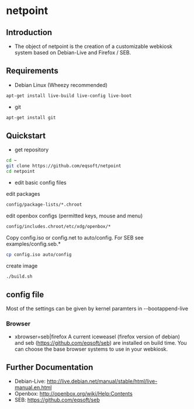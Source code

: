 netpoint
========

## Introduction ##
* The object of netpoint is the creation of a customizable webkiosk system based on Debian-Live and Firefox / SEB.

## Requirements ##
* Debian Linux (Wheezy recommended)

```bash
apt-get install live-build live-config live-boot
```
* git

```bash
apt-get install git
```

## Quickstart ##
* get repository

```bash
cd ~
git clone https://github.com/eqsoft/netpoint
cd netpoint
```

* edit basic config files

edit packages
```bash
config/package-lists/*.chroot
```
edit openbox configs (permitted keys, mouse and menu)
```bash
config/includes.chroot/etc/xdg/openbox/*
```
Copy config.iso or config.net to auto/config. For SEB see examples/config.seb.* 
```bash
cp config.iso auto/config
```
create image
```bash
./build.sh
```

## config file ##
Most of the settings can be given by kernel paramters in --bootappend-live

### Browser ###
* xbrowser=seb|firefox
A current iceweasel (firefox version of debian) and seb (https://github.com/eqsoft/seb) are installed on build time. 
You can choose the base browser systems to use in your webkiosk.

   
## Further Documentation ##
* Debian-Live: http://live.debian.net/manual/stable/html/live-manual.en.html
* Openbox: http://openbox.org/wiki/Help:Contents
* SEB: https://github.com/eqsoft/seb
